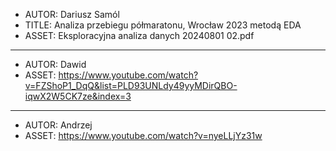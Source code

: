 
- AUTOR: Dariusz Samól
- TITLE: Analiza przebiegu półmaratonu, Wrocław 2023 metodą EDA
- ASSET: Eksploracyjna analiza danych 20240801 02.pdf

---

- AUTOR: Dawid
- ASSET: https://www.youtube.com/watch?v=FZShoP1_DqQ&list=PLD93UNLdy49yyMDirQBO-iqwX2W5CK7ze&index=3

---

- AUTOR: Andrzej
- ASSET: https://www.youtube.com/watch?v=nyeLLjYz31w
